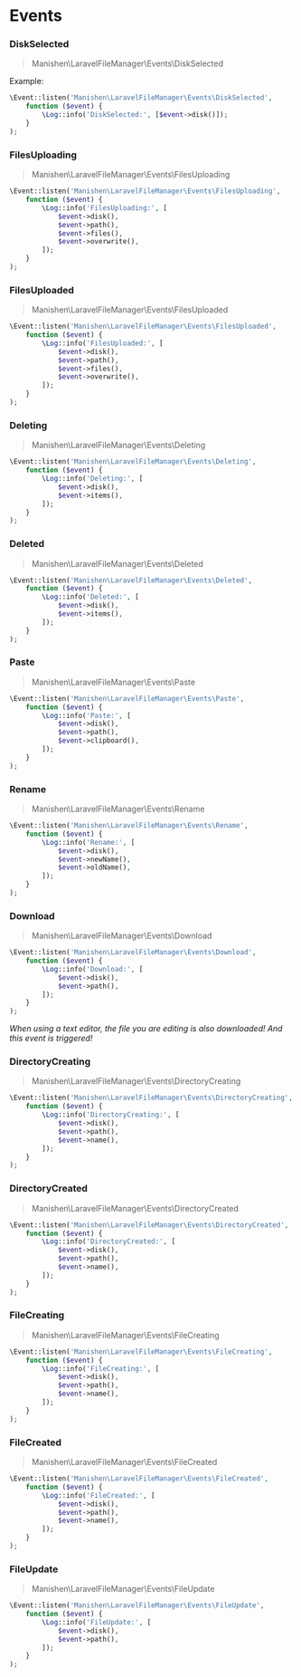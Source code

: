 # Events

### DiskSelected

> Manishen\LaravelFileManager\Events\DiskSelected

Example:

```php
\Event::listen('Manishen\LaravelFileManager\Events\DiskSelected',
    function ($event) {
        \Log::info('DiskSelected:', [$event->disk()]);
    }
);
```

### FilesUploading

> Manishen\LaravelFileManager\Events\FilesUploading

```php
\Event::listen('Manishen\LaravelFileManager\Events\FilesUploading',
    function ($event) {
        \Log::info('FilesUploading:', [
            $event->disk(),
            $event->path(),
            $event->files(),
            $event->overwrite(),
        ]);
    }
);
```

### FilesUploaded

> Manishen\LaravelFileManager\Events\FilesUploaded

```php
\Event::listen('Manishen\LaravelFileManager\Events\FilesUploaded',
    function ($event) {
        \Log::info('FilesUploaded:', [
            $event->disk(),
            $event->path(),
            $event->files(),
            $event->overwrite(),
        ]);
    }
);
```

### Deleting

> Manishen\LaravelFileManager\Events\Deleting

```php
\Event::listen('Manishen\LaravelFileManager\Events\Deleting',
    function ($event) {
        \Log::info('Deleting:', [
            $event->disk(),
            $event->items(),
        ]);
    }
);
```

### Deleted

> Manishen\LaravelFileManager\Events\Deleted

```php
\Event::listen('Manishen\LaravelFileManager\Events\Deleted',
    function ($event) {
        \Log::info('Deleted:', [
            $event->disk(),
            $event->items(),
        ]);
    }
);
```

### Paste

> Manishen\LaravelFileManager\Events\Paste

```php
\Event::listen('Manishen\LaravelFileManager\Events\Paste',
    function ($event) {
        \Log::info('Paste:', [
            $event->disk(),
            $event->path(),
            $event->clipboard(),
        ]);
    }
);
```

### Rename

> Manishen\LaravelFileManager\Events\Rename

```php
\Event::listen('Manishen\LaravelFileManager\Events\Rename',
    function ($event) {
        \Log::info('Rename:', [
            $event->disk(),
            $event->newName(),
            $event->oldName(),
        ]);
    }
);
```

### Download

> Manishen\LaravelFileManager\Events\Download

```php
\Event::listen('Manishen\LaravelFileManager\Events\Download',
    function ($event) {
        \Log::info('Download:', [
            $event->disk(),
            $event->path(),
        ]);
    }
);
```

*When using a text editor, the file you are editing is also downloaded! And this event is triggered!*

### DirectoryCreating

> Manishen\LaravelFileManager\Events\DirectoryCreating

```php
\Event::listen('Manishen\LaravelFileManager\Events\DirectoryCreating',
    function ($event) {
        \Log::info('DirectoryCreating:', [
            $event->disk(),
            $event->path(),
            $event->name(),
        ]);
    }
);
```

### DirectoryCreated

> Manishen\LaravelFileManager\Events\DirectoryCreated

```php
\Event::listen('Manishen\LaravelFileManager\Events\DirectoryCreated',
    function ($event) {
        \Log::info('DirectoryCreated:', [
            $event->disk(),
            $event->path(),
            $event->name(),
        ]);
    }
);
```

### FileCreating

> Manishen\LaravelFileManager\Events\FileCreating

```php
\Event::listen('Manishen\LaravelFileManager\Events\FileCreating',
    function ($event) {
        \Log::info('FileCreating:', [
            $event->disk(),
            $event->path(),
            $event->name(),
        ]);
    }
);
```

### FileCreated

> Manishen\LaravelFileManager\Events\FileCreated

```php
\Event::listen('Manishen\LaravelFileManager\Events\FileCreated',
    function ($event) {
        \Log::info('FileCreated:', [
            $event->disk(),
            $event->path(),
            $event->name(),
        ]);
    }
);
```

### FileUpdate

> Manishen\LaravelFileManager\Events\FileUpdate

```php
\Event::listen('Manishen\LaravelFileManager\Events\FileUpdate',
    function ($event) {
        \Log::info('FileUpdate:', [
            $event->disk(),
            $event->path(),
        ]);
    }
);
```
